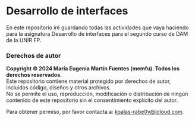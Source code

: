 # Desarrollo de interfaces
En este repositorio iré guardando todas las actividades que vaya haciendo para la asignatura Desarrollo de interfaces para el segundo curso de DAM de la UNIR FP.

### Derechos de autor
**Copyright © 2024 María Eugenia Martín Fuentes (memfu). Todos los derechos reservados.**  
Este repositorio contiene material protegido por derechos de autor, incluidos código, diseños y otros archivos.  
No se permite el uso, reproducción, modificación o distribución de ningún contenido de este repositorio sin el consentimiento explícito del autor.  
  
Para obtener permiso, por favor contacta a: koalas-rabe0v@icloud.com.
